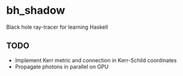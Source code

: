 bh_shadow
=========

Black hole ray-tracer for learning Haskell

## TODO
* Implement Kerr metric and connection in Kerr-Schild coordinates
* Propagate photons in parallel on GPU
